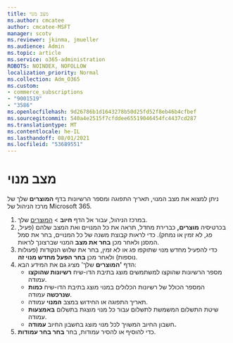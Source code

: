 ```yaml
---
title: מצב מנוי
ms.author: cmcatee
author: cmcatee-MSFT
manager: scotv
ms.reviewer: jkinma, jmueller
ms.audience: Admin
ms.topic: article
ms.service: o365-administration
ROBOTS: NOINDEX, NOFOLLOW
localization_priority: Normal
ms.collection: Adm_O365
ms.custom:
- commerce_subscriptions
- "9001519"
- "3586"
ms.openlocfilehash: 9d26786b1d1643278b50d25fd52f8eb46b4cfbef
ms.sourcegitcommit: 540a4e2515f7cfddee65519046454fc4437cd287
ms.translationtype: MT
ms.contentlocale: he-IL
ms.lasthandoff: 08/01/2021
ms.locfileid: "53689551"
---
```

# <a name="subscription-status"></a>מצב מנוי

ניתן למצוא את מצב המנוי, תאריך התפוגה ומספר הרשיונות בדף **המוצרים** שלך של מרכז הניהול של Microsoft 365.

1. במרכז הניהול, עבור אל הדף **חיוב**  >  [המוצרים](https://go.microsoft.com/fwlink/p/?linkid=842054) שלך.
2. בכרטיסיה **מוצרים,** כברירת מחדל, תראה את כל המנויים ואת המצב שלהם (פעיל, פג, לא זמין או נמחק). כדי לראות קבוצת משנה של כל המנויים, בחר את סמל המסנן ולאחר מכן **בחר את מצב** המנוי שברצונך לראות.
3. כדי להפעיל מחדש מנוי שתוקפו פג או לא זמין, בחר את שלוש הנקודות (פעולות נוספות) ולאחר מכן **בחר הפעל מחדש מנוי זה**.
4. הדף **'המוצרים** שלך' מציג גם את המידע הבא:
    - מספר הרשיונות שהוקצו למשתמשים מוצג בתיבת הדו-שיח **רשיונות שהוקצו** עמודה.
    - המספר הכולל של רשיונות הכלולים במנוי מוצג בתיבת הדו-שיח **כמות שנרכשה** עמודה.
    - תאריך התפוגה או החידוש במצב **המנוי** עמודה.
    - שיטת התשלום המשמשת לתשלום עבור כל מנוי מוצגת בתשלום **באמצעות** עמודה.
    - חשבון החיוב המשויך לכל מנוי מוצג בחשבון החיוב **עמודה.**
5. כדי להוסיף או להסיר עמודות, בחר **בחר בחר עמודות**.